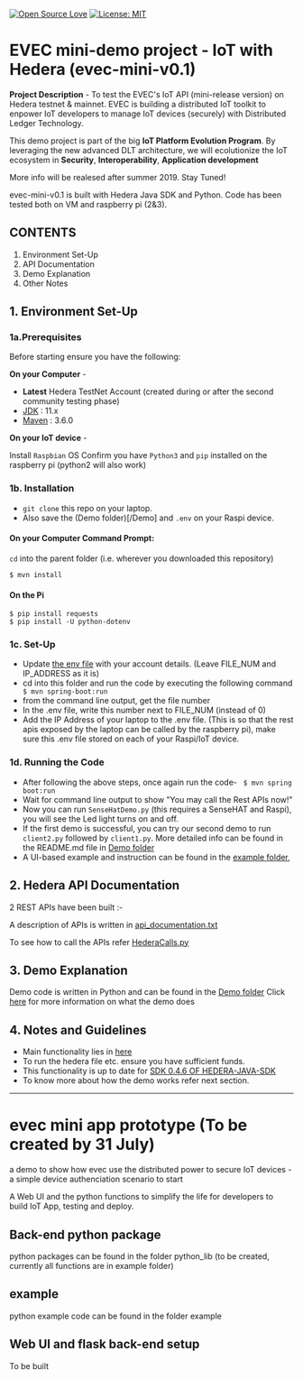 [![Open Source Love](https://badges.frapsoft.com/os/v1/open-source.svg?v=103)](https://github.com/ellerbrock/open-source-badges/)
[![License: MIT](https://img.shields.io/badge/License-MIT-green.svg)](https://opensource.org/licenses/MIT)

# EVEC mini-demo project - IoT with Hedera (evec-mini-v0.1)

**Project Description** - 
To test the EVEC's IoT API (mini-release version) on Hedera testnet & mainnet. EVEC is building a distributed IoT toolkit to enpower IoT developers to manage IoT devices (securely) with Distributed Ledger Technology.

This demo project is part of the big **IoT Platform Evolution Program**. By leveraging the new advanced DLT architecture, we will ecolutionize the IoT ecosystem in **Security**, **Interoperability**, **Application development** 

More info will be realesed after summer 2019. Stay Tuned! 


evec-mini-v0.1 is built with Hedera Java SDK and Python. Code has been tested both on VM and raspberry pi (2&3). 


## CONTENTS
1. Environment Set-Up
2. API Documentation
3. Demo Explanation
4. Other Notes

## 1. Environment Set-Up

### 1a.Prerequisites
Before starting ensure you have the following:

**On your Computer** - 

* **Latest** Hedera TestNet Account (created during or after the second  community testing phase)
* [JDK](https://www.oracle.com/technetwork/java/javase/downloads/jdk10-downloads-4416644.html) : 11.x
* [Maven](https://maven.apache.org/) : 3.6.0

**On your IoT device** - 

Install `Raspbian` OS
Confirm you have `Python3` and `pip` installed on the raspberry pi (python2 will also work)

### 1b. Installation

* `git clone` this repo on your laptop.
* Also save the (Demo folder)[/Demo] and `.env` on your Raspi device.

#### On your Computer Command Prompt: 
`cd` into the parent folder (i.e. wherever you downloaded this repository)
```
$ mvn install
```

#### On the Pi
```
$ pip install requests
$ pip install -U python-dotenv
```

### 1c. Set-Up

* Update [the env file](.env) with your account details. (Leave FILE_NUM and IP_ADDRESS as it is)
* cd into this folder and run the code by executing the following command
``` $ mvn spring-boot:run```
* from the command line output, get the file number
* In the .env file, write this number next to FILE_NUM (instead of 0)
* Add the IP Address of your laptop to the .env file. (This is so that the rest apis exposed by the laptop can be called by the raspberry pi), make sure this .env file stored on each of your Raspi/IoT device.
	
### 1d. Running the Code
* After following the above steps, once again run the code-
``` $ mvn spring boot:run```
* Wait for command line output to show "You may call the Rest APIs now!"
* Now you can run `SenseHatDemo.py` (this requires a SenseHAT and Raspi), you will see the Led light turns on and off. 
* If the first demo is successful, you can try our second demo to run `client2.py` followed by `client1.py`. More detailed info can be found in the README.md file in [Demo folder](/Demo)
* A UI-based example and instruction can be found in the [example folder](/examples), 

## 2. Hedera API Documentation
2 REST APIs have been built :-

A description of APIs is written in [api_documentation.txt](api_documentation.txt)

To see how to call the APIs refer [HederaCalls.py](/Demo/HederaCalls.py)

## 3. Demo Explanation
Demo code is written in Python and can be found in the [Demo folder](/Demo)
Click [here](/Demo/README.md) for more information on what the demo does

## 4. Notes and Guidelines
* Main functionality lies in [here](/src/main/java/com/freelance/spidertwin1/hashgraph)
* To run the hedera file etc. ensure you have sufficient funds. 
* This functionality is up to date for [SDK 0.4.6 OF HEDERA-JAVA-SDK](https://github.com/hashgraph/hedera-sdk-java)
* To know more about how the demo works refer next section.

---------------------------------------------------------------
# evec mini app prototype (To be created by 31 July)
a demo to show how evec use the distributed power to secure IoT devices - a simple device authenciation scenario to start

A Web UI and the python functions to simplify the life for developers to build IoT App, testing and deploy. 

## Back-end python package
python packages can be found in the folder python_lib (to be created, currently all functions are in example folder)

## example 
python example code can be found in the folder example

## Web UI and flask back-end setup
To be built




